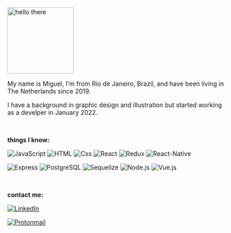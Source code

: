 <img alt="hello there" src="https://media0.giphy.com/media/3ornk57KwDXf81rjWM/giphy.gif?cid=ecf05e47u56q36z3urmv18gyicgwi34dr54fjbev42imipgx&rid=giphy.gif&ct=g" height="150px" />

<br>

My name is Miguel, I'm from Rio de Janeiro, Brazil, and have been living in The Netherlands since 2019.

I have a background in graphic design and illustration but started working as a develper in January 2022.

<br>

<strong>things I know:</strong>

<img alt="JavaScript" src="https://img.shields.io/badge/JavaScript-F7DF1E?logo=javascript&logoColor=white&style=for-the-badge" /> <img alt="HTML" src="https://img.shields.io/badge/HTML-E34F26?logo=html5&logoColor=white&style=for-the-badge" /> <img alt="Css" src="https://img.shields.io/badge/CSS-1572B6?logo=css3&logoColor=white&style=for-the-badge" /> <img alt="React" src="https://img.shields.io/badge/React-61DAFB?logo=react&logoColor=white&style=for-the-badge" /> <img alt="Redux" src="https://img.shields.io/badge/Redux-764ABC?logo=redux&logoColor=white&style=for-the-badge" /> <img alt="React-Native" src="https://img.shields.io/badge/React_Native-20232A?style=for-the-badge&logo=react&logoColor=61DAFB" />

<img alt="Express" src="https://img.shields.io/badge/Express-000000?logo=express&logoColor=white&style=for-the-badge" /> <img alt="PostgreSQL" src="https://img.shields.io/badge/PostgreSQL-4169E1?logo=postgresql&logoColor=white&style=for-the-badge" /> <img alt="Sequelize" src="https://img.shields.io/badge/Sequelize-52B0E7?logo=sequelize&logoColor=white&style=for-the-badge" /> <img alt="Node.js" src="https://img.shields.io/badge/Node.js-339933?logo=node.js&logoColor=white&style=for-the-badge" /> <img alt="Vue.js" src="https://img.shields.io/badge/Vue.js-35495E?style=for-the-badge&logo=vue.js&logoColor=4FC08D" /> 

<br>

<strong>contact me:</strong>


<a href="https://www.linkedin.com/in/miguelferraris/"><img alt="LinkedIn" src="https://img.shields.io/badge/LinkedIn-0A66C2?logo=linkedIn&logoColor=white&style=for-the-badge"/><a>

<a href="mailto: mgl.aguiar@protonmail.com"><img alt="Protonmail" src="https://img.shields.io/badge/ProtonMail-8B89CC?style=for-the-badge&logo=protonmail&logoColor=white"/></a>
